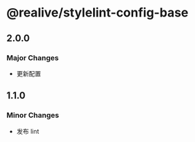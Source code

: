# @realive/stylelint-config-base

## 2.0.0

### Major Changes

- 更新配置

## 1.1.0

### Minor Changes

- 发布 lint
